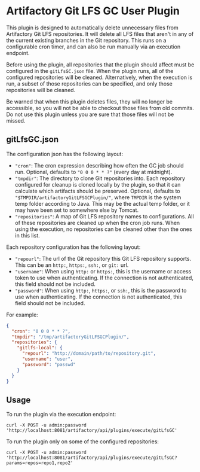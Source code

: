 Artifactory Git LFS GC User Plugin
==================================

This plugin is designed to automatically delete unnecessary files from
Artifactory Git LFS repositories. It will delete all LFS files that aren't in
any of the current existing branches in the Git repository. This runs on a
configurable cron timer, and can also be run manually via an execution endpoint.

Before using the plugin, all repositories that the plugin should affect must be
configured in the `gitLfsGC.json` file. When the plugin runs, all of the
configured repositories will be cleaned. Alternatively, when the execution is
run, a subset of those repositories can be specified, and only those
repositories will be cleaned.

Be warned that when this plugin deletes files, they will no longer be
accessible, so you will not be able to checkout those files from old commits. Do
not use this plugin unless you are sure that those files will not be missed.

gitLfsGC.json
-------------

The configuration json has the following layout:
- `"cron"`: The cron expression describing how often the GC job should run.
  Optional, defaults to `"0 0 0 * * ?"` (every day at midnight).
- `"tmpdir"`: The directory to clone Git repositories into. Each repository
  configured for cleanup is cloned locally by the plugin, so that it can
  calculate which artifacts should be preserved. Optional, defaults to
  `"$TMPDIR/artifactoryGitLFSGCPlugin/"`, where `TMPDIR` is the system temp
  folder according to Java. This may be the actual temp folder, or it may have
  been set to somewhere else by Tomcat.
- `"repositories"`: A map of Git LFS repository names to configurations. All of
  these repositories are cleaned up when the cron job runs. When using the
  execution, no repositories can be cleaned other than the ones in this list.

Each repository configuration has the following layout:
- `"repourl"`: The url of the Git repository this Git LFS repository supports.
  This can be an `http:`, `https:`, `ssh:`, or `git:` url.
- `"username"`: When using `http:` or `https:`, this is the username or access
  token to use when authenticating. If the connection is not authenticated, this
  field should not be included.
- `"password"`: When using `http:`, `https:`, or `ssh:`, this is the password to
  use when authenticating. If the connection is not authenticated, this field
  should not be included.

For example:

``` json
{
  "cron": "0 0 0 * * ?",
  "tmpdir": "/tmp/artifactoryGitLFSGCPlugin/",
  "repositories": {
    "gitlfs-local": {
      "repourl": "http://domain/path/to/repository.git",
      "username": "user",
      "password": "passwd"
    }
  }
}
```

Usage
-----

To run the plugin via the execution endpoint:

``` shell
curl -X POST -u admin:password 'http://localhost:8081/artifactory/api/plugins/execute/gitLfsGC'
```

To run the plugin only on some of the configured repositories:

``` shell
curl -X POST -u admin:password 'http://localhost:8081/artifactory/api/plugins/execute/gitLfsGC?params=repos=repo1,repo2'
```

